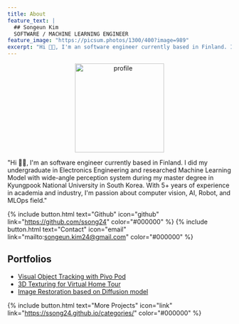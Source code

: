 ```yaml
---
title: About
feature_text: |
  ## Songeun Kim
  SOFTWARE / MACHINE LEARNING ENGINEER
feature_image: "https://picsum.photos/1300/400?image=989"
excerpt: "Hi 👋🏼, I'm an software engineer currently based in Finland. I did my undergraduate in Electronics Engineering and researched Machine Learning Model with wide-angle perception system during my master degree in Kyungpook National University in South Korea. With 5+ years of experience in academia and industry, I'm passion about computer vision, AI, Robot, and MLOps field."
---
```


<p align="center">
  <img src="{{ site.baseurl }}/assets/img.png" alt="profile" width="200">
</p>


"Hi 👋🏼, I'm an software engineer currently based in Finland. I did my undergraduate in Electronics Engineering and researched Machine Learning Model with wide-angle perception system during my master degree in Kyungpook National University in South Korea. With 5+ years of experience in academia and industry, I'm passion about computer vision, AI, Robot, and MLOps field."

{% include button.html text="Github" icon="github" link="https://github.com/ssong24" color="#000000" %}  {% include button.html text="Contact" icon="email" link="mailto:songeun.kim24@gmail.com" color="#000000" %} 


## Portfolios

- [Visual Object Tracking with Pivo Pod](/pivo-tracking/)
- [3D Texturing for Virtual Home Tour](/3d-texturing/)
- [Image Restoration based on Diffusion model](/image-restoration/) 


{% include button.html text="More Projects" icon="link" link="https://ssong24.github.io/categories/" color="#000000" %} 